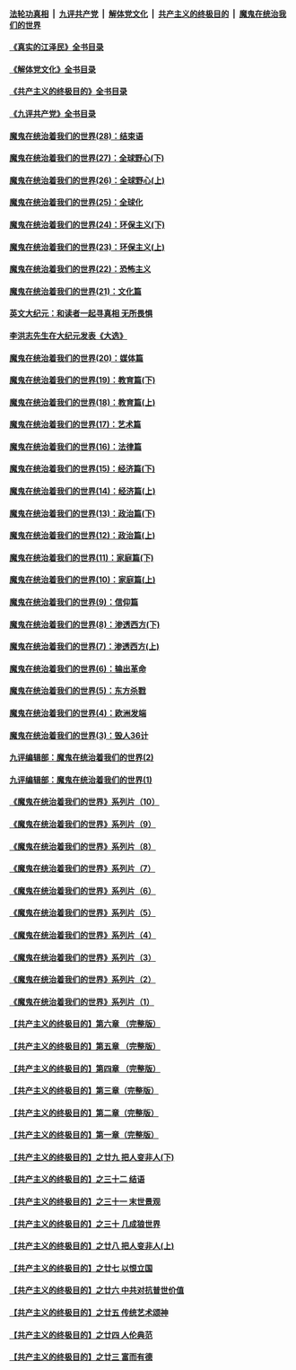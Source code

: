 ####  [法轮功真相](../../../../basic/blob/master/README.md?t=07291831) &nbsp;|&nbsp; [九评共产党](../../../../9ping.md/blob/master/README.md?t=07291831) &nbsp;|&nbsp; [解体党文化](../../../../jtdwh.md/blob/master/README.md?t=07291831)  &nbsp;|&nbsp; [共产主义的终极目的](../../../../gczydzjmd.md/blob/master/README.md?t=07291831) &nbsp;|&nbsp; [魔鬼在统治我们的世界](../../../../mgztzwmdsj.md/blob/master/README.md?t=07291831) 

#### [《真实的江泽民》全书目录](../pages/nsc422/n13721399.md?t=07291831) 

#### [《解体党文化》全书目录](../pages/nsc422/n13721157.md?t=07291831) 

#### [《共产主义的终极目的》全书目录](../pages/nsc422/n13721048.md?t=07291831) 

#### [《九评共产党》全书目录](../pages/nsc422/n13708085.md?t=07291831) 

#### [魔鬼在统治着我们的世界(28)：结束语](../pages/nsc422/n10936246.md?t=07291831) 

#### [魔鬼在统治着我们的世界(27)：全球野心(下)](../pages/nsc422/n10928319.md?t=07291831) 

#### [魔鬼在统治着我们的世界(26)：全球野心(上)](../pages/nsc422/n10900318.md?t=07291831) 

#### [魔鬼在统治着我们的世界(25)：全球化](../pages/nsc422/n10788205.md?t=07291831) 

#### [魔鬼在统治着我们的世界(24)：环保主义(下)](../pages/nsc422/n10695307.md?t=07291831) 

#### [魔鬼在统治着我们的世界(23)：环保主义(上)](../pages/nsc422/n10688613.md?t=07291831) 

#### [魔鬼在统治着我们的世界(22)：恐怖主义](../pages/nsc422/n10614727.md?t=07291831) 

#### [魔鬼在统治着我们的世界(21)：文化篇](../pages/nsc422/n10597706.md?t=07291831) 

#### [英文大纪元：和读者一起寻真相 无所畏惧](../pages/nsc422/n12542027.md?t=07291831) 

#### [李洪志先生在大纪元发表《大选》](../pages/nsc422/n12534746.md?t=07291831) 

#### [魔鬼在统治着我们的世界(20)：媒体篇](../pages/nsc422/n10586579.md?t=07291831) 

#### [魔鬼在统治着我们的世界(19)：教育篇(下)](../pages/nsc422/n10564808.md?t=07291831) 

#### [魔鬼在统治着我们的世界(18)：教育篇(上)](../pages/nsc422/n10526970.md?t=07291831) 

#### [魔鬼在统治着我们的世界(17)：艺术篇](../pages/nsc422/n10499093.md?t=07291831) 

#### [魔鬼在统治着我们的世界(16)：法律篇](../pages/nsc422/n10485969.md?t=07291831) 

#### [魔鬼在统治着我们的世界(15)：经济篇(下)](../pages/nsc422/n10469975.md?t=07291831) 

#### [魔鬼在统治着我们的世界(14)：经济篇(上)](../pages/nsc422/n10457370.md?t=07291831) 

#### [魔鬼在统治着我们的世界(13)：政治篇(下)](../pages/nsc422/n10448270.md?t=07291831) 

#### [魔鬼在统治着我们的世界(12)：政治篇(上)](../pages/nsc422/n10444576.md?t=07291831) 

#### [魔鬼在统治着我们的世界(11)：家庭篇(下)](../pages/nsc422/n10440961.md?t=07291831) 

#### [魔鬼在统治着我们的世界(10)：家庭篇(上)](../pages/nsc422/n10435448.md?t=07291831) 

#### [魔鬼在统治着我们的世界(9)：信仰篇](../pages/nsc422/n10432159.md?t=07291831) 

#### [魔鬼在统治着我们的世界(8)：渗透西方(下)](../pages/nsc422/n10429603.md?t=07291831) 

#### [魔鬼在统治着我们的世界(7)：渗透西方(上)](../pages/nsc422/n10426013.md?t=07291831) 

#### [魔鬼在统治着我们的世界(6)：输出革命](../pages/nsc422/n10421536.md?t=07291831) 

#### [魔鬼在统治着我们的世界(5)：东方杀戮](../pages/nsc422/n10417707.md?t=07291831) 

#### [魔鬼在统治着我们的世界(4)：欧洲发端](../pages/nsc422/n10414890.md?t=07291831) 

#### [魔鬼在统治着我们的世界(3)：毁人36计](../pages/nsc422/n10411583.md?t=07291831) 

#### [九评编辑部：魔鬼在统治着我们的世界(2)](../pages/nsc422/n10410036.md?t=07291831) 

#### [九评编辑部：魔鬼在统治着我们的世界(1)](../pages/nsc422/n10406825.md?t=07291831) 

#### [《魔鬼在统治着我们的世界》系列片（10）](../pages/nsc422/n12292670.md?t=07291831) 

#### [《魔鬼在统治着我们的世界》系列片（9）](../pages/nsc422/n12290859.md?t=07291831) 

#### [《魔鬼在统治着我们的世界》系列片（8）](../pages/nsc422/n12287445.md?t=07291831) 

#### [《魔鬼在统治着我们的世界》系列片（7）](../pages/nsc422/n12283425.md?t=07291831) 

#### [《魔鬼在统治着我们的世界》系列片（6）](../pages/nsc422/n12282314.md?t=07291831) 

#### [《魔鬼在统治着我们的世界》系列片（5）](../pages/nsc422/n12281419.md?t=07291831) 

#### [《魔鬼在统治着我们的世界》系列片（4）](../pages/nsc422/n12274024.md?t=07291831) 

#### [《魔鬼在统治着我们的世界》系列片（3）](../pages/nsc422/n12271322.md?t=07291831) 

#### [《魔鬼在统治着我们的世界》系列片（2）](../pages/nsc422/n12269049.md?t=07291831) 

#### [《魔鬼在统治着我们的世界》系列片（1）](../pages/nsc422/n12267575.md?t=07291831) 

#### [【共产主义的终极目的】第六章 （完整版）](../pages/nsc422/n11428913.md?t=07291831) 

#### [【共产主义的终极目的】第五章 （完整版）](../pages/nsc422/n11428912.md?t=07291831) 

#### [【共产主义的终极目的】第四章 （完整版）](../pages/nsc422/n11428907.md?t=07291831) 

#### [【共产主义的终极目的】第三章（完整版）](../pages/nsc422/n11428848.md?t=07291831) 

#### [【共产主义的终极目的】第二章（完整版）](../pages/nsc422/n11428831.md?t=07291831) 

#### [【共产主义的终极目的】第一章（完整版）](../pages/nsc422/n11417651.md?t=07291831) 

#### [【共产主义的终极目的】之廿九 把人变非人(下)](../pages/nsc422/n11344140.md?t=07291831) 

#### [【共产主义的终极目的】之三十二 结语](../pages/nsc422/n11360535.md?t=07291831) 

#### [【共产主义的终极目的】之三十一 末世景观](../pages/nsc422/n11351129.md?t=07291831) 

#### [【共产主义的终极目的】之三十 几成狼世界](../pages/nsc422/n11348280.md?t=07291831) 

#### [【共产主义的终极目的】之廿八 把人变非人(上)](../pages/nsc422/n11340492.md?t=07291831) 

#### [【共产主义的终极目的】之廿七 以恨立国](../pages/nsc422/n11336944.md?t=07291831) 

#### [【共产主义的终极目的】之廿六 中共对抗普世价值](../pages/nsc422/n11324785.md?t=07291831) 

#### [【共产主义的终极目的】之廿五 传统艺术颂神](../pages/nsc422/n11296396.md?t=07291831) 

#### [【共产主义的终极目的】之廿四 人伦典范](../pages/nsc422/n11296397.md?t=07291831) 

#### [【共产主义的终极目的】之廿三 富而有德](../pages/nsc422/n11283598.md?t=07291831) 

